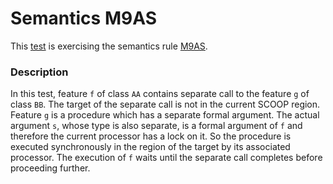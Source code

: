 # Semantics M9AS

This [test](.) is exercising the semantics rule [M9AS](../Readme.md).

### Description

In this test, feature `f` of class `AA` contains separate call to the feature `g` of class `BB`. The target of the separate call is not in the current SCOOP region. Feature `g` is a procedure which has a separate formal argument. The actual argument `s`, whose type is also separate, is a formal argument of `f` and therefore the current processor has a lock on it. So the procedure is executed synchronously in the region of the target by its associated processor. The execution of `f` waits until the separate call completes before proceeding further.
